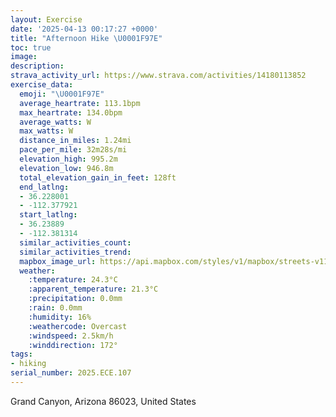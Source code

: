 ```yaml
---
layout: Exercise
date: '2025-04-13 00:17:27 +0000'
title: "Afternoon Hike \U0001F97E"
toc: true
image:
description:
strava_activity_url: https://www.strava.com/activities/14180113852
exercise_data:
  emoji: "\U0001F97E"
  average_heartrate: 113.1bpm
  max_heartrate: 134.0bpm
  average_watts: W
  max_watts: W
  distance_in_miles: 1.24mi
  pace_per_mile: 32m28s/mi
  elevation_high: 995.2m
  elevation_low: 946.8m
  total_elevation_gain_in_feet: 128ft
  end_latlng:
  - 36.228001
  - -112.377921
  start_latlng:
  - 36.23889
  - -112.381314
  similar_activities_count:
  similar_activities_trend:
  mapbox_image_url: https://api.mapbox.com/styles/v1/mapbox/streets-v11/static/path-5+787af2-1.0(gyd%7CEdd%7ClT%40IAc%40%40%5DOo%40D_%40JUTEXBd%40Xh%40JHFNG%60%40LPNV%3FFBPSRMLCNAHDL%3FJGfAOPJXOAQBQPq%40RELBJ%3FNFR%40j%40a%40RWNGHIVERRANLXBPl%40GNML%3FFGHC%5C%3FVRJZLVB%40DCJ%40ZA%5CVH%40JHF%40V%5CPh%40DBRC%60%40HZLRDRJ%5CVPXDRNJNFRRJC%40CB%3FJPJBHJHDREDYHALL%40H%40AHh%40LBFQJMDy%40Gk%40Sy%40%3FUD%5BDMDCL%3F%60%40OJi%40TYPe%40LKDi%40JS),pin-s-s+e5b22e(-112.37971,36.23844),pin-s-f+89ae00(-112.37800000000001,36.23062999999996)/auto/800x800?access_token=pk.eyJ1Ijoiam9zaGJlY2ttYW4iLCJhIjoiY205eWR2aDd1MWZ6djJrbXc4a3M0bWZleiJ9.XiG9OWkNcZk2QzjJbxLB4A
  weather:
    :temperature: 24.3°C
    :apparent_temperature: 21.3°C
    :precipitation: 0.0mm
    :rain: 0.0mm
    :humidity: 16%
    :weathercode: Overcast
    :windspeed: 2.5km/h
    :winddirection: 172°
tags:
- hiking
serial_number: 2025.ECE.107
---
```

Grand Canyon, Arizona 86023, United States

